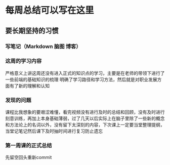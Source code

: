# 每周总结可以写在这里

## 要长期坚持的习惯
### 写笔记（Markdown 脑图 博客）


### 这周的学习内容
严格意义上讲这周还没有进入正式的知识点的学习，主要是在老师的带领下进行了一些前端的基础知识的梳理
明确了学习路径和学习方法，然后就是对职业发展方面有了新的理解和认知
### 发现的问题
课程比我想象的要艰涩难懂，看完视频没有进行及时的总结和回顾，没有及时进行刻意训练，再加上本身基础薄弱，过了几天以后实际上在脑子里除了一些新的概念和方法论上的名词以外，没有留下太深刻的内容，下次课上一定要当堂整理提纲，当堂记笔记然后课下及时抽时间进行复习防止遗忘

### 第一周课的正式总结
先留空回头重新commit